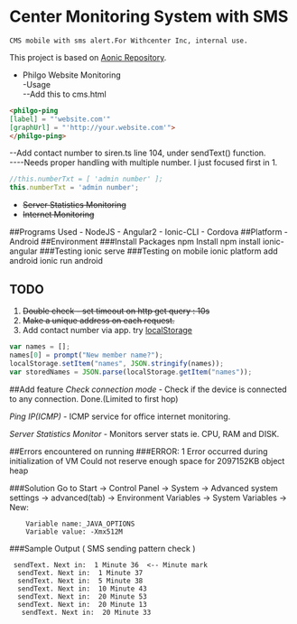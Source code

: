# Center Monitoring System with SMS
    CMS mobile with sms alert.For Withcenter Inc, internal use.
This project is based on [Aonic Repository](https://github.com/thruthesky/aonic).
* Philgo Website Monitoring  
-Usage  
--Add this to cms.html  
 ```HTML
<philgo-ping
[label] = "'website.com'"
[graphUrl] = "'http://your.website.com'">
</philgo-ping>  
```  
--Add contact number to siren.ts line 104, under sendText() function.   
----Needs proper handling with multiple number. I just focused first in 1.
```javascript
//this.numberTxt = [ 'admin number' ];
this.numberTxt = 'admin number';
```
* ~~Server Statistics Monitoring~~
* ~~Internet Monitoring~~

##Programs Used
    - NodeJS
    - Angular2
    - Ionic-CLI
    - Cordova
##Platform
    - Android
##Environment
###Install Packages
    npm Install
    npm install ionic-angular
###Testing
    ionic serve
###Testing on mobile
    ionic platform add android
    ionic run android

## TODO

1. ~~Double check - set timeout on http get query : 10s~~
2. ~~Make a unique address on each request.~~
3. Add contact number via app. try
[localStorage](http://stackoverflow.com/questions/3357553/how-to-store-an-array-in-localstorage)

```javascript
var names = [];
names[0] = prompt("New member name?");
localStorage.setItem("names", JSON.stringify(names));
var storedNames = JSON.parse(localStorage.getItem("names"));
```


##Add feature
*Check connection mode* - Check if the device is connected to any connection. Done.(Limited to first hop)

*Ping IP(ICMP)* - ICMP service for office internet monitoring.

*Server Statistics Monitor* - Monitors server stats ie. CPU, RAM and DISK.





##Errors encountered on running
###ERROR: 1
        Error occurred during initialization of VM
        Could not reserve enough space for 2097152KB object heap

###Solution
        Go to Start → Control Panel → System → Advanced system settings → advanced(tab) → Environment Variables → System Variables → New:

        Variable name:_JAVA_OPTIONS
        Variable value: -Xmx512M
        
###Sample Output ( SMS sending pattern check )

     sendText. Next in:  1 Minute 36  <-- Minute mark
      sendText. Next in:  1 Minute 37
      sendText. Next in:  5 Minute 38
      sendText. Next in:  10 Minute 43
      sendText. Next in:  20 Minute 53
      sendText. Next in:  20 Minute 13
       sendText. Next in:  20 Minute 33
